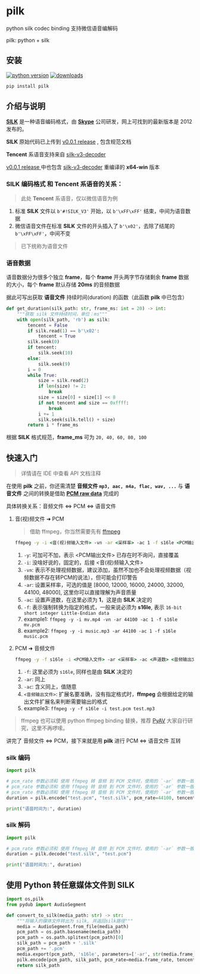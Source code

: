 # pilk

python silk codec binding 支持微信语音编解码

pilk: python + silk

## 安装

[![python version](https://img.shields.io/pypi/pyversions/pilk)](https://pypi.org/project/pilk/)  [![downloads](https://static.pepy.tech/personalized-badge/pilk?period=total&units=international_system&left_color=black&right_color=orange&left_text=Downloads)](https://pepy.tech/project/pilk)

```bash
pip install pilk
```

## 介绍与说明

[**SILK**](https://en.wikipedia.org/wiki/SILK) 是一种语音编码格式，由 [**Skype**](https://en.wikipedia.org/wiki/Skype_Technologies)
公司研发，网上可找到的最新版本是 2012 发布的。

**SILK** 原始代码已上传到 [v0.0.1 release](https://github.com/foyoux/pilk/releases/tag/v0.0.1) , 包含规范文档

**Tencent** 系语音支持来自 [silk-v3-decoder](https://github.com/kn007/silk-v3-decoder)

[v0.0.1 release ](https://github.com/foyoux/pilk/releases/tag/v0.0.1)
中也包含 [silk-v3-decoder](https://github.com/kn007/silk-v3-decoder) 重编译的 **x64-win** 版本

### **SILK** 编码格式 和 **Tencent** 系语音的关系：

> 此处 **Tencent** 系语音，仅以微信语音为例

1. 标准 **SILK** 文件以 `b'#!SILK_V3'` 开始，以 `b'\xFF\xFF'` 结束，中间为语音数据
2. 微信语音文件在标准 **SILK** 文件的开头插入了 `b'\x02'`，去除了结尾的 `b'\xFF\xFF'`，中间不变

> 已下统称为语音文件

### 语音数据

语音数据分为很多个独立 **frame**，每个 **frame** 开头两字节存储剩余 **frame** 数据的大小，每个 **frame** 默认存储 **20ms** 的音频数据

据此可写出获取 **语音文件** 持续时间(duration) 的函数（此函数 **pilk** 中已包含）

```python
def get_duration(silk_path: str, frame_ms: int = 20) -> int:
    """获取 silk 文件持续时间，单位：ms"""
    with open(silk_path, 'rb') as silk:
        tencent = False
        if silk.read(1) == b'\x02':
            tencent = True
        silk.seek(0)
        if tencent:
            silk.seek(10)
        else:
            silk.seek(9)
        i = 0
        while True:
            size = silk.read(2)
            if len(size) != 2:
                break
            size = size[0] + size[1] << 8
            if not tencent and size == 0xffff:
                break
            i += 1
            silk.seek(silk.tell() + size)
        return i * frame_ms
```

根据 **SILK** 格式规范，**frame_ms** 可为 `20, 40, 60, 80, 100`

## 快速入门

> 详情请在 IDE 中查看 API 文档注释

在使用 **pilk** 之前，你还需清楚 **音频文件 `mp3, aac, m4a, flac, wav, ...`** 与 **语音文件** 之间的转换是借助 [**PCM raw
data**](https://en.wikipedia.org/wiki/Pulse-code_modulation) 完成的

具体转换关系：音频文件 ⇔ PCM ⇔ 语音文件

1. 音(视)频文件 ➜ PCM
   > 借助 ffmpeg，你当然需要先有 [ffmpeg](https://www.ffmpeg.org/download.html)
    ```bat
    ffmpeg -y -i <音(视)频输入文件> -vn -ar <采样率> -ac 1 -f s16le <PCM输出文件>
    ```
    1. `-y`: 可加可不加，表示 <PCM输出文件> 已存在时不询问，直接覆盖
    2. `-i`: 没啥好说的，固定的，后接 <音(视)频输入文件>
    3. `-vn`: 表示不处理视频数据，建议添加，虽然不加也不会处理视频数据（视频数据不存在转PCM的说法），但可能会打印警告
    4. `-ar`: 设置采样率，可选的值是 [8000, 12000, 16000, 24000, 32000, 44100, 48000], 这里你可以直接理解为声音质量
    5. `-ac`: 设置声道数，在这里必须为 **1**，这是由 **SILK** 决定的
    6. `-f`: 表示强制转换为指定的格式，一般来说必须为 **s16le**, 表示 `16-bit short integer Little-Endian data`
    7. example1: `ffmpeg -y -i mv.mp4 -vn -ar 44100 -ac 1 -f s16le mv.pcm`
    8. example2: `ffmpeg -y -i music.mp3 -ar 44100 -ac 1 -f s16le music.pcm`


2. PCM ➜ 音频文件
    ```bat
    ffmpeg -y -f s16le -i <PCM输入文件> -ar <采样率> -ac <声道数> <音频输出文件>
    ```
    1. `-f`: 这里必须为 `s16le`, 同样也是由 **SILK** 决定的
    2. `-ar`: 同上
    3. `-ac`: 含义同上，值随意
    4. `<音频输出文件>`: 扩展名要准确，没有指定格式时，**ffmpeg** 会根据给定的输出文件扩展名来判断需要输出的格式
    5. example3: `ffmpeg -y -f s16le -i test.pcm test.mp3`

> ffmpeg 也可以使用 python ffmpeg binding 替换，推荐 [PyAV](https://github.com/PyAV-Org/PyAV) 大家自行研究，这里不再啰嗦。

讲完了 音频文件 ⇔ PCM，接下来就是用 **pilk** 进行 PCM ⇔ 语音文件 互转

### silk 编码

```python
import pilk

# pcm_rate 参数必须和 使用 ffmpeg 转 音频 到 PCM 文件时，使用的 `-ar` 参数一致
# pcm_rate 参数必须和 使用 ffmpeg 转 音频 到 PCM 文件时，使用的 `-ar` 参数一致
# pcm_rate 参数必须和 使用 ffmpeg 转 音频 到 PCM 文件时，使用的 `-ar` 参数一致
duration = pilk.encode("test.pcm", "test.silk", pcm_rate=44100, tencent=True)

print("语音时间为:", duration)
```

### silk 解码

```python
import pilk

# pcm_rate 参数必须和 使用 ffmpeg 转 音频 到 PCM 文件时，使用的 `-ar` 参数一致
duration = pilk.decode("test.silk", "test.pcm")

print("语音时间为:", duration)
```

## 使用 Python 转任意媒体文件到 SILK
```python
import os,pilk
from pydub import AudioSegment

def convert_to_silk(media_path: str) -> str:
    """将输入的媒体文件转出为 silk, 并返回silk路径"""
    media = AudioSegment.from_file(media_path)
    pcm_path = os.path.basename(media_path)
    pcm_path = os.path.splitext(pcm_path)[0]
    silk_path = pcm_path + '.silk'
    pcm_path += '.pcm'
    media.export(pcm_path, 's16le', parameters=['-ar', str(media.frame_rate), '-ac', '1']).close()
    pilk.encode(pcm_path, silk_path, pcm_rate=media.frame_rate, tencent=True)
    return silk_path
```
